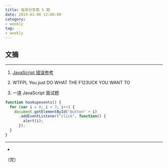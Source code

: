 ```yaml
---
title: 每周分享第 5 期
date: 2019-01-06 12:00:00
category:
- weekly
tag:
- weekly
---
```


## 文摘
---
1. [JavaScript 错误参考](https://developer.mozilla.org/zh-CN/docs/Web/JavaScript/Reference/Errors)

2. WTFPL 
You just DO WHAT THE F123UCK YOU WANT TO

3. 一道 JavaScript 面试题
```JavaScript
function hookupevents() {
  for (var i = 0; i < 3; i++) {
    document.getElementById("button" + i)
      .addEventListener("click", function() {
        alert(i);
      });
  }
}
```
---
-
（完）